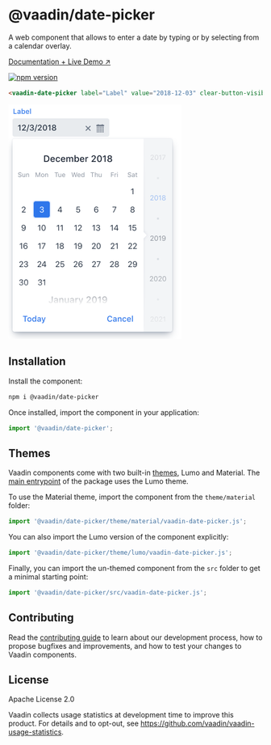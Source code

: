 # @vaadin/date-picker

A web component that allows to enter a date by typing or by selecting from a calendar overlay.

[Documentation + Live Demo ↗](https://vaadin.com/docs/latest/components/date-picker)

[![npm version](https://badgen.net/npm/v/@vaadin/date-picker)](https://www.npmjs.com/package/@vaadin/date-picker)

```html
<vaadin-date-picker label="Label" value="2018-12-03" clear-button-visible></vaadin-date-picker>
```

[<img src="https://raw.githubusercontent.com/vaadin/web-components/main/packages/date-picker/screenshot.png" width="343" alt="Screenshot of vaadin-date-picker">](https://vaadin.com/docs/latest/components/date-picker)

## Installation

Install the component:

```sh
npm i @vaadin/date-picker
```

Once installed, import the component in your application:

```js
import '@vaadin/date-picker';
```

## Themes

Vaadin components come with two built-in [themes](https://vaadin.com/docs/latest/styling), Lumo and Material.
The [main entrypoint](https://github.com/vaadin/web-components/blob/main/packages/date-picker/vaadin-date-picker.js) of the package uses the Lumo theme.

To use the Material theme, import the component from the `theme/material` folder:

```js
import '@vaadin/date-picker/theme/material/vaadin-date-picker.js';
```

You can also import the Lumo version of the component explicitly:

```js
import '@vaadin/date-picker/theme/lumo/vaadin-date-picker.js';
```

Finally, you can import the un-themed component from the `src` folder to get a minimal starting point:

```js
import '@vaadin/date-picker/src/vaadin-date-picker.js';
```

## Contributing

Read the [contributing guide](https://vaadin.com/docs/latest/contributing/overview) to learn about our development process, how to propose bugfixes and improvements, and how to test your changes to Vaadin components.

## License

Apache License 2.0

Vaadin collects usage statistics at development time to improve this product.
For details and to opt-out, see https://github.com/vaadin/vaadin-usage-statistics.
